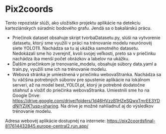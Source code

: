 # Pix2coords
Tento repozistár slúži, ako uložistko projektu aplikácie na detekciu karteziánskych súradníc bodového grafu. Jendá sa o bakalárskú prácu.
- Priečinok dataset obsahuje skript tvorbaDatasetu.py, slúši na vytvorenie datasetu, ktorý sme využili v práci na trénovanie modelu neurónovéj siete YOLO11l. Nachádza sa tu aj ukážka samotného datasetu. Nedokázali sme ho zverejniť, kvoli svojej veľkosti, preto sa v priečinku nachádza iba menší počet obrázkov a labelov na ukážku.
- Ďalším priečinkom je trenovanie_modelu, obsahuje súbory data.yaml a train.py, využili sme ich na trénovanie modelu.
- Webová stránka je umiestnená v priečinku webovaStranka. Nachádza sa tu väčšina potrebných súborov pre spustenie aplikácie na lokálnom serveri, až na model best_YOLOl.pt, ktorý je potrebné dodatočne stiahnuť a vložiť do priečinka webovaStranka. Umiestnili sme ho na Google Drive: https://drive.google.com/drive/folders/1d46HVzzB1HZeSQwxTmrEE3YDdNIYZjlK?usp=sharing. Na drive je možné nahliadnuť aj do výsledkov trénovanie modelu.

Adresa webovéj aplikácie dostupnéj na internete: https://pix2coordsfinal-817614432845.europe-central2.run.app/
